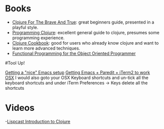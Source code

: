 # Books

- [Clojure For The Brave And True](http://www.braveclojure.com/): great beginners guide, presented in a playful style.
- [Programming Clojure](https://pragprog.com/book/shcloj2/programming-clojure): excellent general guide to clojure, presumes some programming experience.
- [Clojure Cookbook](http://clojure-cookbook.com/): good for users who already know clojure and want to learn more advanced techniques.
- [Functional Programming for the Object Oriented Programmer](https://leanpub.com/fp-oo)

#Tool Up!

[Getting a "nice" Emacs setup](https://github.com/overtone/emacs-live)
[Getting Emacs + Paredit + iTerm2 to work OSX](http://offbytwo.com/2012/01/15/emacs-plus-paredit-under-terminal.html) I would also goto your OSX Keyboard shortcuts and un-tick all the keyboard shortcuts and under iTerm Preferences -> Keys delete all the shortcuts 

# Videos

-[Lispcast Introduction to Clojure](http://www.purelyfunctional.tv/intro-to-clojure) 
